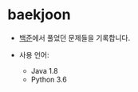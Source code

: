 # baekjoon

- [백준](https://www.acmicpc.net/)에서 풀었던 문제들을 기록합니다.

- 사용 언어: 
  - Java 1.8
  - Python 3.6

